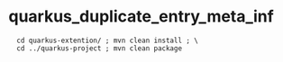 # quarkus_duplicate_entry_meta_inf

```
  cd quarkus-extention/ ; mvn clean install ; \
  cd ../quarkus-project ; mvn clean package

```
